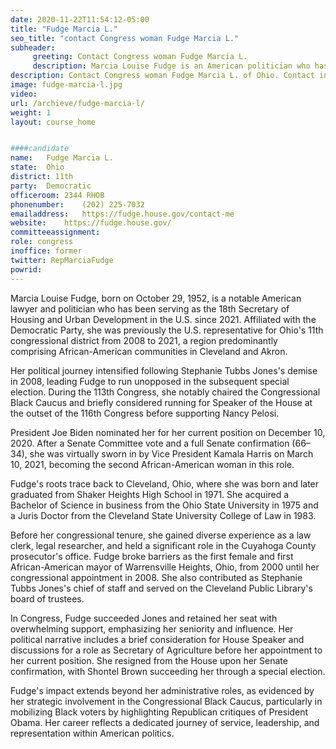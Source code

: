 ```yaml
---
date: 2020-11-22T11:54:12-05:00
title: "Fudge Marcia L."
seo_title: "contact Congress woman Fudge Marcia L."
subheader:
     greeting: Contact Congress woman Fudge Marcia L. 
     description: Marcia Louise Fudge is an American politician who has been the U.S. Representative for Ohio's 11th congressional district since 2008. A member of the Democratic Party, she won the 2008 special election uncontested, succeeding Stephanie Tubbs Jones who died in office.
description: Contact Congress woman Fudge Marcia L. of Ohio. Contact information for Fudge Marcia L. includes email address, phone number, and mailing address.
image: fudge-marcia-l.jpg
video: 
url: /archieve/fudge-marcia-l/
weight: 1
layout: course_home


####candidate
name:	Fudge Marcia L.
state:	Ohio
district: 11th
party:	Democratic
officeroom:	2344 RHOB
phonenumber:	(202) 225-7032
emailaddress:	https://fudge.house.gov/contact-me
website:	https://fudge.house.gov/
committeeassignment: 
role: congress
inoffice: former
twitter: RepMarciaFudge
powrid: 
---
```


Marcia Louise Fudge, born on October 29, 1952, is a notable American lawyer and politician who has been serving as the 18th Secretary of Housing and Urban Development in the U.S. since 2021. Affiliated with the Democratic Party, she was previously the U.S. representative for Ohio's 11th congressional district from 2008 to 2021, a region predominantly comprising African-American communities in Cleveland and Akron.

Her political journey intensified following Stephanie Tubbs Jones's demise in 2008, leading Fudge to run unopposed in the subsequent special election. During the 113th Congress, she notably chaired the Congressional Black Caucus and briefly considered running for Speaker of the House at the outset of the 116th Congress before supporting Nancy Pelosi.

President Joe Biden nominated her for her current position on December 10, 2020. After a Senate Committee vote and a full Senate confirmation (66–34), she was virtually sworn in by Vice President Kamala Harris on March 10, 2021, becoming the second African-American woman in this role.

Fudge's roots trace back to Cleveland, Ohio, where she was born and later graduated from Shaker Heights High School in 1971. She acquired a Bachelor of Science in business from the Ohio State University in 1975 and a Juris Doctor from the Cleveland State University College of Law in 1983.

Before her congressional tenure, she gained diverse experience as a law clerk, legal researcher, and held a significant role in the Cuyahoga County prosecutor's office. Fudge broke barriers as the first female and first African-American mayor of Warrensville Heights, Ohio, from 2000 until her congressional appointment in 2008. She also contributed as Stephanie Tubbs Jones's chief of staff and served on the Cleveland Public Library's board of trustees.

In Congress, Fudge succeeded Jones and retained her seat with overwhelming support, emphasizing her seniority and influence. Her political narrative includes a brief consideration for House Speaker and discussions for a role as Secretary of Agriculture before her appointment to her current position. She resigned from the House upon her Senate confirmation, with Shontel Brown succeeding her through a special election.

Fudge's impact extends beyond her administrative roles, as evidenced by her strategic involvement in the Congressional Black Caucus, particularly in mobilizing Black voters by highlighting Republican critiques of President Obama. Her career reflects a dedicated journey of service, leadership, and representation within American politics.